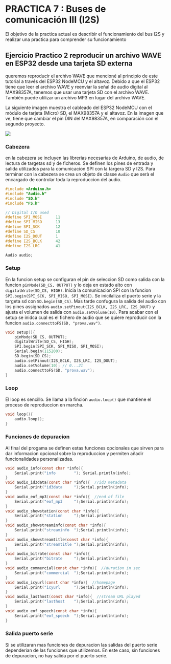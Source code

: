 # PRACTICA 7 :  Buses de comunicación III (I2S)  

El objetivo de la practica actual es describir el funcionamiento del bus I2S y realizar una practica para comprender su  funcionamiento 

## Ejercicio Practico 2  reproducir un archivo WAVE en ESP32 desde una tarjeta SD externa

queremos reproducir el archivo WAVE que mencioné al principio de este tutorial a través del ESP32 NodeMCU y el altavoz. Debido a que el ESP32 tiene que leer el archivo WAVE y reenviar la señal de audio digital al MAX98357A, tenemos que usar una tarjeta SD con el archivo WAVE. También puede utilizar un archivo MP3 en lugar del archivo WAVE.

La siguiente imagen muestra el cableado del ESP32 NodeMCU con el módulo de tarjeta (Micro) SD, el MAX98357A y el altavoz. En la imagen que ve, tiene que cambiar el pin DIN del MAX98357A, en comparación con el segundo proyecto.

![](https://892962.smushcdn.com/2087382/wp-content/uploads/2020/08/I2S-ESP32-Play-from-SD-Card_Steckplatine.png?lossy=1&strip=1&webp=1)


### Cabezera
en la cabezera se incluyen las librerias necesarias de Arduino, de audio, de lectura de targetas sd y de ficheros. Se definen los pines de entrada y salida utilizados para la comunicacion SPI con la targera SD y I2S. Para terminar con la cabezera se crea un objeto de classe `Audio` que serà el encargado de controlar toda la reproduccion del audio.
```c
#include <Arduino.h>
#include "Audio.h"
#include "SD.h"
#include "FS.h"

// Digital I/O used
#define SPI_MOSI      11
#define SPI_MISO      13
#define SPI_SCK       12
#define SD_CS         10
#define I2S_DOUT      1
#define I2S_BCLK      42
#define I2S_LRC       41

Audio audio;
```
### Setup
En la funcion setup se configuran el pin de seleccion SD como salida con la funcion `pinMode(SD_CS, OUTPUT)` y lo deja en estado alto con `digitalWrite(SD_CS, HIGH)`. Inicia la comunicacion SPI con la funcion `SPI.begin(SPI_SCK, SPI_MISO, SPI_MOSI)`. Se inicilaliza el puerto serie y la targeta sd con `SD.begin(SD_CS)`. Mas tarde confugura la salida del audio con los pines assignados `audio.setPinout(I2S_BCLK, I2S_LRC, I2S_DOUT)` y ajusta el volumen de salida con `audio.setVolume(10)`. Para acabar con el setup se inidca cual es el fichero de audio que se quiere reproducir con la funcion `audio.connecttoFS(SD, "prova.wav")`.
```c
void setup(){
    pinMode(SD_CS, OUTPUT);
    digitalWrite(SD_CS, HIGH);
    SPI.begin(SPI_SCK, SPI_MISO, SPI_MOSI);
    Serial.begin(115200);
    SD.begin(SD_CS);
    audio.setPinout(I2S_BCLK, I2S_LRC, I2S_DOUT);
    audio.setVolume(10); // 0...21
    audio.connecttoFS(SD, "prova.wav");
}
```
### Loop
El loop es sencillo. Se llama a la fincion `audio.loop()` que mantiene el proceso de reproduccion en marcha.
```c
void loop(){
    audio.loop();
}
```
### Funciones de depuracion
Al final del progama se definen estas funciones opcionales que sirven para dar informacion opcional sobre la reproduccion y permiten añadir funcionalidades personalizadas.
```c
void audio_info(const char *info){
    Serial.print("info        "); Serial.println(info);
}
void audio_id3data(const char *info){  //id3 metadata
    Serial.print("id3data     ");Serial.println(info);
}
void audio_eof_mp3(const char *info){  //end of file
    Serial.print("eof_mp3     ");Serial.println(info);
}
void audio_showstation(const char *info){
    Serial.print("station     ");Serial.println(info);
}
void audio_showstreaminfo(const char *info){
    Serial.print("streaminfo  ");Serial.println(info);
}
void audio_showstreamtitle(const char *info){
    Serial.print("streamtitle ");Serial.println(info);
}
void audio_bitrate(const char *info){
    Serial.print("bitrate     ");Serial.println(info);
}
void audio_commercial(const char *info){  //duration in sec
    Serial.print("commercial  ");Serial.println(info);
}
void audio_icyurl(const char *info){  //homepage
    Serial.print("icyurl      ");Serial.println(info);
}
void audio_lasthost(const char *info){  //stream URL played
    Serial.print("lasthost    ");Serial.println(info);
}
void audio_eof_speech(const char *info){
    Serial.print("eof_speech  ");Serial.println(info);
}
```
### Salida puerto serie
Si se utilizaran mas funciones de depuracion las salidas del puerto serie dependerian de las funciones que utilizemos. En este caso, sin funciones de depuracion, no hay salida por el puerto serie.
